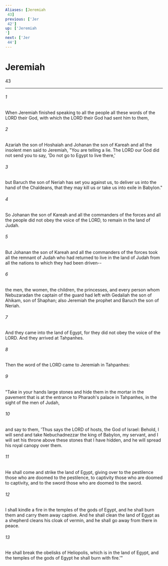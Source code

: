 ```yaml
---
Aliases: [Jeremiah 43]
previous: ['Jer 42']
up: ['Jeremiah']
next: ['Jer 44']
---
```

# Jeremiah 43

***
 

###### 1 
When Jeremiah finished speaking to all the people all these words of the LORD their God, with which the LORD their God had sent him to them,  

###### 2 
Azariah the son of Hoshaiah and Johanan the son of Kareah and all the insolent men said to Jeremiah, "You are telling a lie. The LORD our God did not send you to say, 'Do not go to Egypt to live there,'  

###### 3 
but Baruch the son of Neriah has set you against us, to deliver us into the hand of the Chaldeans, that they may kill us or take us into exile in Babylon."  

###### 4 
So Johanan the son of Kareah and all the commanders of the forces and all the people did not obey the voice of the LORD, to remain in the land of Judah.  

###### 5 
But Johanan the son of Kareah and all the commanders of the forces took all the remnant of Judah who had returned to live in the land of Judah from all the nations to which they had been driven--  

###### 6 
the men, the women, the children, the princesses, and every person whom Nebuzaradan the captain of the guard had left with Gedaliah the son of Ahikam, son of Shaphan; also Jeremiah the prophet and Baruch the son of Neriah.  

###### 7 
And they came into the land of Egypt, for they did not obey the voice of the LORD. And they arrived at Tahpanhes.  

###### 8 
Then the word of the LORD came to Jeremiah in Tahpanhes:  

###### 9 
"Take in your hands large stones and hide them in the mortar in the pavement that is at the entrance to Pharaoh's palace in Tahpanhes, in the sight of the men of Judah,  

###### 10 
and say to them, 'Thus says the LORD of hosts, the God of Israel: Behold, I will send and take Nebuchadnezzar the king of Babylon, my servant, and I will set his throne above these stones that I have hidden, and he will spread his royal canopy over them.  

###### 11 
He shall come and strike the land of Egypt, giving over to the pestilence those who are doomed to the pestilence, to captivity those who are doomed to captivity, and to the sword those who are doomed to the sword.  

###### 12 
I shall kindle a fire in the temples of the gods of Egypt, and he shall burn them and carry them away captive. And he shall clean the land of Egypt as a shepherd cleans his cloak of vermin, and he shall go away from there in peace.  

###### 13 
He shall break the obelisks of Heliopolis, which is in the land of Egypt, and the temples of the gods of Egypt he shall burn with fire.'"

